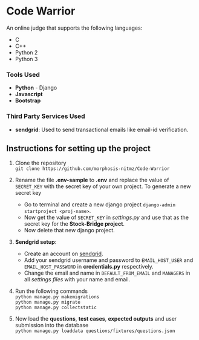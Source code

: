
# Code Warrior

An online judge that supports the following languages:  
- C
- C++
- Python 2
- Python 3


### Tools Used

- **Python** - Django
- **Javascript**
- **Bootstrap**


### Third Party Services Used

- **sendgrid**: Used to send transactional emails like email-id verification.


## Instructions for setting up the project

1. Clone the repository  
`git clone https://github.com/morphosis-nitmz/Code-Warrior`

2. Rename the file **.env-sample** to **.env** and replace the value of `SECRET_KEY` with the secret key of your own project. To generate a new secret key
	- Go to terminal and create a new django project `django-admin startproject <proj-name>`.
	- Now get the value of `SECRET_KEY` in *settings.py* and use that as the secret key for the **Stock-Bridge project**.
	- Now delete that new django project.

3. **Sendgrid setup**:
	- Create an account on [sendgrid](https://sendgrid.com/).
	- Add your sendgrid username and password to `EMAIL_HOST_USER` and `EMAIL_HOST_PASSWORD` in **credentials.py** respectively.
	- Change the email and name in `DEFAULT_FROM_EMAIL` and `MANAGERS` in all *settings files* with your name and email.

6. Run the following commands  
`python manage.py makemigrations`  
`python manage.py migrate`  
`python manage.py collectstatic`

7. Now load the **questions**, **test cases**, **expected outputs** and user submission into the database  
`python manage.py loaddata questions/fixtures/questions.json`
